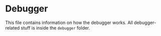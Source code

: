 # Debugger

This file contains information on how the debugger works. All debugger-related
stuff is inside the `debugger` folder.
